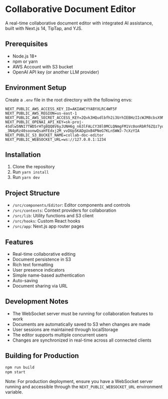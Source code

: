 # Collaborative Document Editor

A real-time collaborative document editor with integrated AI assistance, built with Next.js 14, TipTap, and YJS.

## Prerequisites

- Node.js 18+
- npm or yarn
- AWS Account with S3 bucket
- OpenAI API key (or another LLM provider)

## Environment Setup

Create a `.env` file in the root directory with the following envs:

```
NEXT_PUBLIC_AWS_ACCESS_KEY_ID=AKIAWCYYABYXLRC4WF5F
NEXT_PUBLIC_AWS_REGION=us-east-1
NEXT_PUBLIC_AWS_SECRET_ACCESS_KEY=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
NEXT_PUBLIC_OPENAI_API_KEY=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
NEXT_PUBLIC_S3_BUCKET_NAME=collab-doc-editor
NEXT_PUBLIC_WEBSOCKET_URL=ws://127.0.0.1:1234
```

## Installation

1. Clone the repository
2. Run `yarn install`
3. Run `yarn dev`

## Project Structure

- `/src/components/Editor`: Editor components and controls
- `/src/contexts`: Context providers for collaboration
- `/src/lib`: Utility functions and S3 client
- `/src/hooks`: Custom React hooks
- `/src/app`: Next.js app router pages

## Features

- Real-time collaborative editing
- Document persistence in S3
- Rich text formatting
- User presence indicators
- Simple name-based authentication
- Auto-saving
- Document sharing via URL

## Development Notes

- The WebSocket server must be running for collaboration features to work
- Documents are automatically saved to S3 when changes are made
- User sessions are maintained through localStorage
- The editor supports multiple concurrent users
- Changes are synchronized in real-time across all connected clients

## Building for Production

```bash
npm run build
npm start
```

Note: For production deployment, ensure you have a WebSocket server running and accessible through the `NEXT_PUBLIC_WEBSOCKET_URL` environment variable.
